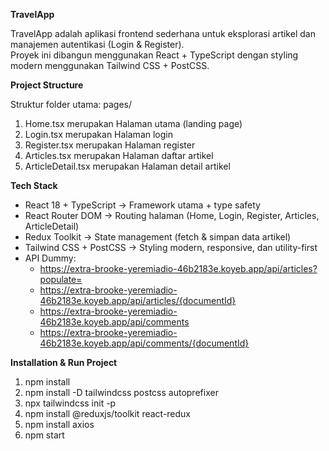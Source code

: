 **TravelApp**

TravelApp adalah aplikasi frontend sederhana untuk eksplorasi artikel dan manajemen autentikasi (Login & Register).  
Proyek ini dibangun menggunakan React + TypeScript dengan styling modern menggunakan Tailwind CSS + PostCSS.

**Project Structure**

Struktur folder utama:
pages/
1. Home.tsx merupakan Halaman utama (landing page)
2. Login.tsx merupakan Halaman login
3. Register.tsx merupakan Halaman register
4. Articles.tsx merupakan Halaman daftar artikel
5. ArticleDetail.tsx merupakan Halaman detail artikel

**Tech Stack**

- React 18 + TypeScript → Framework utama + type safety  
- React Router DOM → Routing halaman (Home, Login, Register, Articles, ArticleDetail)  
- Redux Toolkit → State management (fetch & simpan data artikel)  
- Tailwind CSS + PostCSS → Styling modern, responsive, dan utility-first  
- API Dummy:  
  - https://extra-brooke-yeremiadio-46b2183e.koyeb.app/api/articles?populate=  
  - https://extra-brooke-yeremiadio-46b2183e.koyeb.app/api/articles/{documentId}  
  - https://extra-brooke-yeremiadio-46b2183e.koyeb.app/api/comments  
  - https://extra-brooke-yeremiadio-46b2183e.koyeb.app/api/comments/{documentId}
    
**Installation & Run Project**
1. npm install
2. npm install -D tailwindcss postcss autoprefixer
3. npx tailwindcss init -p
5. npm install @reduxjs/toolkit react-redux
6. npm install axios
7. npm start



